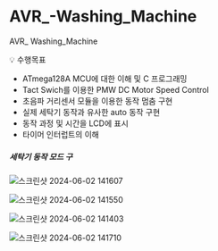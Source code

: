 # AVR_-Washing_Machine
AVR_ Washing_Machine


💡 수행목표

- ATmega128A MCU에 대한 이해 및 C 프로그래밍
- Tact Swich를 이용한 PMW DC Motor Speed Control
- 초음파 거리센서 모듈을 이용한 동작 멈춤 구현
- 실제 세탁기 동작과 유사한 auto 동작 구현
- 동작 과정 및 시간을 LCD에 표시
- 타이머 인터럽트의 이해

##### 세탁기 동작 모드 구
![스크린샷 2024-06-02 141607](https://github.com/Eugene821/AVR_-Washing_Machine/assets/68239029/86e5bee0-eb1a-4908-80b1-cbd401a10b98)


![스크린샷 2024-06-02 141550](https://github.com/Eugene821/AVR_-Washing_Machine/assets/68239029/67855fb9-6c7a-4ea8-a321-9f9641f701f2)



![스크린샷 2024-06-02 141403](https://github.com/Eugene821/AVR_-Washing_Machine/assets/68239029/801c99ad-4632-499e-8f81-72d37f81b084)



![스크린샷 2024-06-02 141710](https://github.com/Eugene821/AVR_-Washing_Machine/assets/68239029/a96f9605-5a82-4b29-a4ad-de09528144a2)
